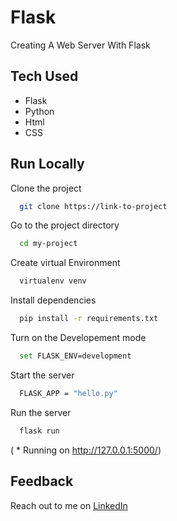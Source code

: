# Flask
Creating A Web Server With Flask 

## Tech Used

- Flask
- Python
- Html
- CSS

## Run Locally

Clone the project

```bash
  git clone https://link-to-project
```

Go to the project directory

```bash
  cd my-project
```

Create virtual Environment

```bash
  virtualenv venv
```

Install dependencies

```bash
  pip install -r requirements.txt
```

Turn on the Developement mode

```bash
  set FLASK_ENV=development
```

Start the server

```bash
  FLASK_APP = "hello.py"
```

Run the server

```bash
  flask run
```
( * Running on http://127.0.0.1:5000/)

## Feedback

Reach out to me on [LinkedIn](https://linkedin.com/in/nandinichhajed)

